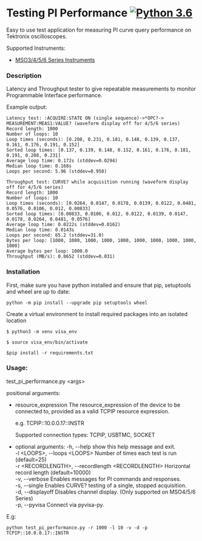 # Testing PI Performance  [![Python 3.6](https://img.shields.io/badge/python-3.6-&?labelColor=3E434A&colorB=006281&logo=python)](https://www.python.org/downloads/release/python-360/)

Easy to use test application for measuring PI curve query performance on Tektronix oscilloscopes. 

Supported Instruments: 

* [MSO3/4/5/6 Series Instruments](https://www.tek.com/innovative-scopes)

### Description 

Latency and Throughput tester to give repeatable measurements to monitor Programmable Interface performance. 

Example output: 

```
Latency test: :ACQUIRE:STATE ON (single sequence)->*OPC?-> MEASUREMENT:MEAS1:VALUE? (waveform display off for 4/5/6 series)
Record length: 1000
Number of loops: 10
Loop times (seconds): [0.208, 0.231, 0.181, 0.148, 0.139, 0.137, 0.161, 0.176, 0.191, 0.152]
Sorted loop times: [0.137, 0.139, 0.148, 0.152, 0.161, 0.176, 0.181, 0.191, 0.208, 0.231]
Average loop time: 0.172s (stddev=0.0294)
Median loop time: 0.168s
Loops per second: 5.96 (stddev=0.958)
```

```
Throughput test: CURVE? while acquisition running (waveform display off for 4/5/6 series)
Record length: 1000
Number of loops: 10
Loop times (seconds): [0.0264, 0.0147, 0.0178, 0.0139, 0.0122, 0.0481, 0.0576, 0.0106, 0.012, 0.00833]
Sorted loop times: [0.00833, 0.0106, 0.012, 0.0122, 0.0139, 0.0147, 0.0178, 0.0264, 0.0481, 0.0576]
Average loop time: 0.0222s (stddev=0.0162)
Median loop time: 0.0143s
Loops per second: 65.2 (stddev=31.0)
Bytes per loop: [1000, 1000, 1000, 1000, 1000, 1000, 1000, 1000, 1000, 1000]
Average bytes per loop: 1000.0
Throughput (MB/s): 0.0652 (stddev=0.031)
```

### Installation

First, make sure you have python installed and ensure that pip, setuptools and wheel are up to date:

 `python -m pip install --upgrade pip setuptools wheel`

Create a virtual environment to install required packages into an isolated location

```
$ python3 -m venv visa_env

$ source visa_env/bin/activate

$pip install -r requirements.txt

```

### Usage: 

test_pi_performance.py \<args\>

positional arguments:

* resource_expression   The resource_expression of the device to be connected to, provided as a valid TCPIP resource expression.

  e.g. TCPIP::10.0.0.17::INSTR 

  Supported connection types: TCPIP, USBTMC, SOCKET

* optional arguments:
    -h, --help  show this help message and exit.  
    -l \<LOOPS\>, --loops \<LOOPS\>  Number of times each test is run (default=25)  
    -r \<RECORDLENGTH\>, --recordlength \<RECORDLENGTH\> Horizontal record length (default=10000)  
    -v, --verbose  Enables messages for PI commands and responses.  
    -s, --single  Enables CURVE? testing of a single, stopped acquisition.  
    -d, --displayoff  Disables channel display. (Only supported on MSO4/5/6 Series)  
    -p, --pyvisa  Connect via pyvisa-py.

E.g: 

`python test_pi_performance.py -r 1000 -l 10 -v -d -p TCPIP::10.0.0.17::INSTR`

